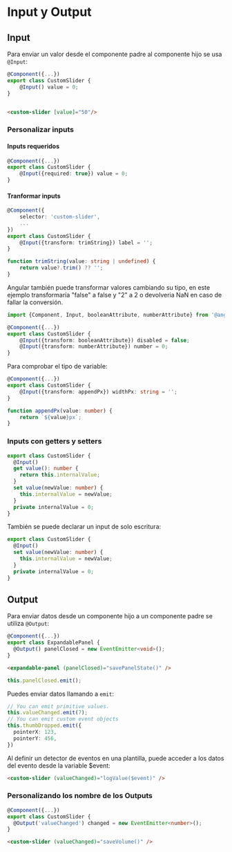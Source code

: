# Input y Output

## Input

Para enviar un valor desde el componente padre al componente hijo se usa `@Input`:

```typescript
@Component({...})
export class CustomSlider {
    @Input() value = 0;
}
```

```html

<custom-slider [value]="50"/>
```

### Personalizar inputs

#### Inputs requeridos

```typescript
@Component({...})
export class CustomSlider {
    @Input({required: true}) value = 0;
}
```

#### Tranformar inputs

```typescript
@Component({
    selector: 'custom-slider',
    ...
})
export class CustomSlider {
    @Input({transform: trimString}) label = '';
}

function trimString(value: string | undefined) {
    return value?.trim() ?? '';
}
```

Angular también puede transformar valores cambiando su tipo, en este ejemplo transformaría "false" a false y "2" a 2 o
devolveria NaN en caso de fallar la conversión.

````typescript
import {Component, Input, booleanAttribute, numberAttribute} from '@angular/core';

@Component({...})
export class CustomSlider {
    @Input({transform: booleanAttribute}) disabled = false;
    @Input({transform: numberAttribute}) number = 0;
}
````

Para comprobar el tipo de variable:

```typescript
@Component({...})
export class CustomSlider {
    @Input({transform: appendPx}) widthPx: string = '';
}

function appendPx(value: number) {
    return `${value}px`;
}
```

### Inputs con getters y setters

```typescript
export class CustomSlider {
  @Input()
  get value(): number {
    return this.internalValue;
  }
  set value(newValue: number) {
    this.internalValue = newValue;
  }
  private internalValue = 0;
}
```

También se puede declarar un input de solo escritura:

```typescript
export class CustomSlider {
  @Input()
  set value(newValue: number) {
    this.internalValue = newValue;
  }
  private internalValue = 0;
}
```

## Output

Para enviar datos desde un componente hijo a un componente padre se utiliza `@Output`:

```typescript
@Component({...})
export class ExpandablePanel {
  @Output() panelClosed = new EventEmitter<void>();
}
```

```html
<expandable-panel (panelClosed)="savePanelState()" />
```

```typescript
this.panelClosed.emit();
```

Puedes enviar datos llamando a `emit`:

```typescript
// You can emit primitive values.
this.valueChanged.emit(7);
// You can emit custom event objects
this.thumbDropped.emit({
  pointerX: 123,
  pointerY: 456,
})
```

Al definir un detector de eventos en una plantilla, puede acceder a los datos del evento desde la variable $event:

```html
<custom-slider (valueChanged)="logValue($event)" />
```

### Personalizando los nombre de los Outputs
```typescript
@Component({...})
export class CustomSlider {
  @Output('valueChanged') changed = new EventEmitter<number>();
}
```

```html
<custom-slider (valueChanged)="saveVolume()" />
```
